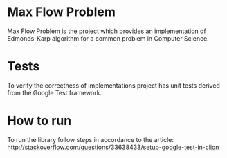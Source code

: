 # Max Flow Problem

Max Flow Problem is the project which provides an implementation of Edmonds-Karp algorithm for a common problem
in Computer Science. 

# Tests

To verify the correctness of implementations project has unit tests derived from the Google Test framework.

# How to run

To run the library follow steps in accordance to the article: http://stackoverflow.com/questions/33638433/setup-google-test-in-clion
